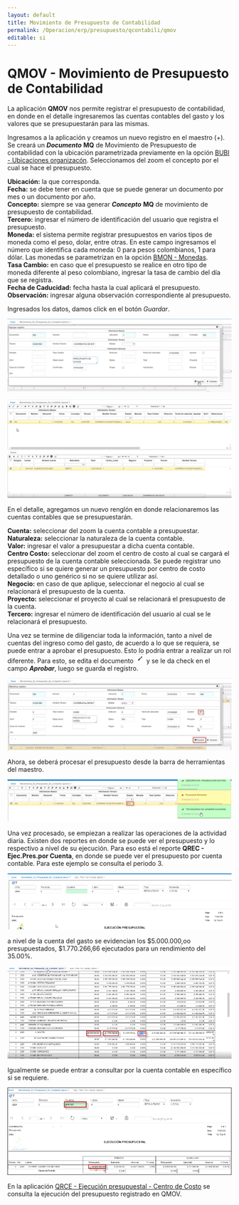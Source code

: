 ```yaml
---
layout: default
title: Movimiento de Presupuesto de Contabilidad
permalink: /Operacion/erp/presupuesto/qcontabili/qmov
editable: si
---
```


# QMOV - Movimiento de Presupuesto de Contabilidad

La aplicación **QMOV** nos permite registrar el presupuesto de contabilidad, en donde en el detalle ingresaremos las cuentas contables del gasto y los valores que se presupuestarán para las mismas.  

Ingresamos a la aplicación y creamos un nuevo registro en el maestro (+). Se creará un **_Documento_** **MQ** de Movimiento de Presupuesto de contabilidad con la ubicación parametrizada previamente en la opción [BUBI - Ubicaciones organizacón](http://docs.oasiscom.com/Operacion/common/borgan/bubi). Seleccionamos del zoom el concepto por el cual se hace el presupuesto.    

**Ubicación:** la que corresponda.  
**Fecha:** se debe tener en cuenta que se puede generar un documento por mes o un documento por año.  
**Concepto:** siempre se vaa generar **_Concepto_** **MQ** de movimiento de presupuesto de contabilidad.  
**Tercero:** ingresar el número de identificación del usuario que registra el presupuesto.  
**Moneda:** el sistema permite registrar presupuestos en varios tipos de moneda como el peso, dolar, entre otras. En este campo ingresamos el número que identifica cada moneda: 0 para pesos colombianos, 1 para dólar. Las monedas se parametrizan en la opción [BMON - Monedas](http://docs.oasiscom.com/Operacion/common/bfinan/bmon).  
**Tasa Cambio:** en caso que el presupuesto se realice en otro tipo de moneda diferente al peso colombiano, ingresar la tasa de cambio del día que se registra.  
**Fecha de Caducidad:** fecha hasta la cual aplicará el presupuesto.  
**Observación:** ingresar alguna observación correspondiente al presupuesto.  

Ingresados los datos, damos click en el botón _Guardar_.  

![](qmov.png)  

![](qmov1.png)

En el detalle, agregamos un nuevo renglón en donde relacionaremos las cuentas contables que se presupuestarán.  



**Cuenta:** seleccionar del zoom la cuenta contable a presupuestar.  
**Naturaleza:** seleccionar la naturaleza de la cuenta contable.  
**Valor:** ingresar el valor a presupuestar a dicha cuenta contable.  
**Centro Costo:** seleccionar del zoom el centro de costo al cual se cargará el presupuesto de la cuenta contable seleccionada.  Se puede registrar uno específico si se quiere generar un presupuesto por centro de costo detallado o uno genérico si no se quiere utilizar así.  
**Negocio:** en caso de que aplique, seleccionar el negocio al cual se relacionará el presupuesto de la cuenta.  
**Proyecto:** seleccionar el proyecto al cual se relacionará el presupuesto de la cuenta.  
**Tercero:** ingresar el número de identificación del usuario al cual se le relacionará el presupuesto. 

Una vez se termine de diligenciar toda la información, tanto a nivel de cuentas del ingreso como del gasto, de acuerdo a lo que se requiera, se puede entrar a aprobar el presupuesto.  Esto lo podría entrar a realizar un rol diferente.  Para esto, se edita el documento ![](qmov4.png) y se le da check en el campo **_Aprobar_**, luego se guarda el registro.  


![](qmov3.png)

Ahora, se deberá procesar el presupuesto desde la barra de herramientas del maestro.  

  ![](qmov2.png)

Una vez procesado, se empiezan a realizar las operaciones de la actividad diaria.  Existen dos reportes en donde se puede ver el presupuesto y lo respectivo a nivel de su ejecución.  Para eso está el reporte **QREC - Ejec.Pres.por Cuenta**, en donde se puede ver el presupuesto por cuenta contable.  Para este ejemplo se consulta el periodo 3.  

![](qmov5.png)

a nivel de la cuenta del gasto se evidencian los $5.000.000,oo presupuestados, $1.770.266,66 ejecutados para un rendimiento del 35.00%.  

![](qmov6.png)  


Igualmente se puede entrar a consultar por la cuenta contable en específico si se requiere.  

![](qmov7.png)

En la aplicación [QRCE - Ejecución presupuestal - Centro de Costo](http://docs.oasiscom.com/Operacion/erp/presupuesto/qcreporte/qrce) se consulta la ejecución del presupuesto registrado en QMOV.  
